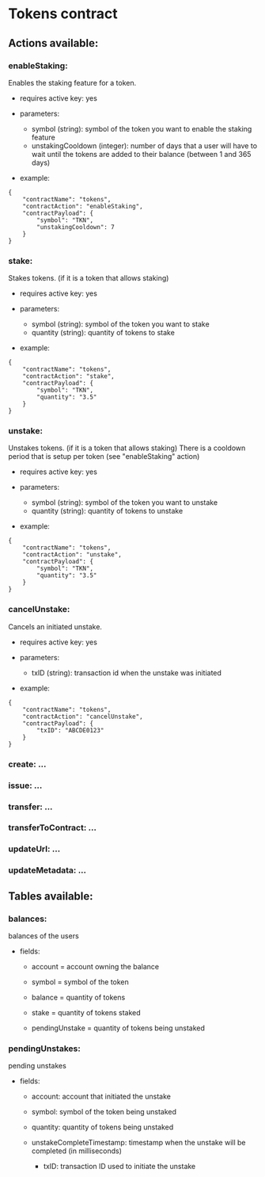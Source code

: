 

# Tokens contract

## Actions available:

### enableStaking: 
Enables the staking feature for a token.

- requires active key: yes
 - parameters:
	- symbol (string): symbol of the token you want to enable the staking feature
	- unstakingCooldown (integer): number of days that a user will have to wait until the tokens are added to their balance (between 1 and 365 days)

- example:
```
{
    "contractName": "tokens",
    "contractAction": "enableStaking",
    "contractPayload": {
        "symbol": "TKN",
        "unstakingCooldown": 7
    }
}
```
### stake: 
Stakes tokens. (if it is a token that allows staking) 

- requires active key: yes
 - parameters:
	- symbol (string): symbol of the token you want to stake
	- quantity (string): quantity of tokens to stake

- example:
```
{
    "contractName": "tokens",
    "contractAction": "stake",
    "contractPayload": {
        "symbol": "TKN",
        "quantity": "3.5"
    }
}
```
### unstake: 
Unstakes tokens. (if it is a token that allows staking)
There is a cooldown period that is setup per token (see "enableStaking" action)

- requires active key: yes
 - parameters:
	- symbol (string): symbol of the token you want to unstake
	- quantity (string): quantity of tokens to unstake

- example:
```
{
    "contractName": "tokens",
    "contractAction": "unstake",
    "contractPayload": {
        "symbol": "TKN",
        "quantity": "3.5"
    }
}
```

### cancelUnstake: 
Cancels an initiated unstake.

- requires active key: yes
 - parameters:
	- txID (string): transaction id when the unstake was initiated

- example:
```
{
    "contractName": "tokens",
    "contractAction": "cancelUnstake",
    "contractPayload": {
        "txID": "ABCDE0123"
    }
}
```

### create: ...
### issue: ...
### transfer: ...
### transferToContract: ...
### updateUrl: ...
### updateMetadata: ...

## Tables available:

### balances:
balances of the users

-	fields:
	- account = account owning the balance

	- symbol = symbol of the token

	- balance = quantity of tokens

	- stake = quantity of tokens staked

	- pendingUnstake = quantity of tokens being unstaked

### pendingUnstakes:
pending unstakes

-	fields:
	- account: account that initiated the unstake

	- symbol:  symbol of the token being unstaked

	- quantity: quantity of tokens being unstaked

	- unstakeCompleteTimestamp: timestamp when the unstake will be completed (in milliseconds)
        
        - txID: transaction ID used to initiate the unstake
  

